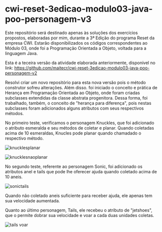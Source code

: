 # cwi-reset-3edicao-modulo03-java-poo-personagem-v3

Este repositório será destinado apenas às soluções dos exercícios propostos, elaboradas por mim, durante a 3ª Edição do programa Reset da empresa CWI. Estarão disponibilizados os códigos correspondentes ao Módulo 03, onde foi a Programação Orientada a Objeto, voltada para a linguagem Java.

Esta é a teceira versão da atividade elaborada anteriormente, disponível no link: https://github.com/maitecr/cwi-reset-3edicao-modulo03-java-poo-personagem-v2

Resolvi criar um novo repositório para esta nova versão pois o método construtor sofreu alterações. Além disso. foi iniciado o conceito e prática de Herança em Programação Orientada ao Objeto, onde foram criadas subclasses extendidas da classe abstrata progenitora. Dessa forma, foi trabalhado, também, o conceito de "herança para diferença", pois nestas subclasses foram adicionados alguns atributos com seus respectivos métodos. 

No primeiro teste, verificamos o personagem Knuckles, que foi adicionado o atributo esmeralda e seu métodos de coletar e planar. Quando coletadas acima de 10 esmeraldas, Knucles pode planar quando chamadado o respectivo método.

![knucklesplanar](https://user-images.githubusercontent.com/81782090/131915799-64c1da98-0289-46d3-b0e9-79e129b08098.jpg)

![knucklesnaoplanar](https://user-images.githubusercontent.com/81782090/131915819-c65330ed-19c5-484f-a693-c122f2af060c.jpg)


No segundo teste, referente ao personagem Sonic, foi adicionado os atributos anel e tails que pode lhe oferecer ajuda quando coletado acima de 10 aneis.

![sonictails](https://user-images.githubusercontent.com/81782090/131915966-3ce5c9b3-34b5-4e08-b0ca-2d51478754df.jpg)

Quando não coletado aneis suficiente para receber ajuda, ele apenas tem sua velocidade aumentada.


Quanto ao último personagem, Tails, ele recebeu o atributo de "jetshoes", que o permite dobrar sua velocidade e voar a cada duas unidades coletas.

![tails voar](https://user-images.githubusercontent.com/81782090/131916200-cd64bfc8-2a75-48df-b323-466e2493530b.jpg)



